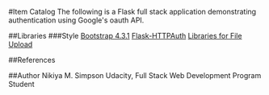 #Item Catalog
The following is a Flask full stack application demonstrating authentication using Google's oauth API.

##Libraries
###Style
[Bootstrap 4.3.1](https://getbootstrap.com/docs/4.3/layout/overview/)
[Flask-HTTPAuth](https://flask-httpauth.readthedocs.io/en/latest/)
[Libraries for File Upload](http://flask.pocoo.org/docs/1.0/patterns/fileuploads/)

##References


##Author
Nikiya M. Simpson
Udacity, Full Stack Web Development Program Student